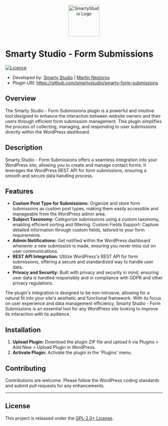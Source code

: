 <p align="center"><a href="https://smartystudio.net" target="_blank"><img src="https://camo.githubusercontent.com/c7a9296a3963705785bad1eab3108a82e6e9a7e50f6994d4c4bc03db7ee5e97e/68747470733a2f2f736d6172747973747564696f2e6e65742f77702d636f6e74656e742f75706c6f6164732f323032332f30362f736d617274792d677265656e2d6c6f676f2d736d616c6c2e706e67" width="100" alt="SmartyStudio Logo"></a></p>

# Smarty Studio - Form Submissions

[![Licence](https://img.shields.io/badge/LICENSE-GPL2.0+-blue)](./LICENSE)

- Developed by: [Smarty Studio](https://smartystudio.net) | [Martin Nestorov](https://github.com/mnestorov)
- Plugin URI: https://github.com/smartystudio/smarty-form-submissions

## Overview

The Smarty Studio - Form Submissions plugin is a powerful and intuitive tool designed to enhance the interaction between website owners and their users through efficient form submission management. This plugin simplifies the process of collecting, managing, and responding to user submissions directly within the WordPress dashboard. 

## Description

Smarty Studio - Form Submissions offers a seamless integration into your WordPress site, allowing you to create and manage contact forms. It leverages the WordPress REST API for form submissions, ensuring a smooth and secure data handling process.

## Features

- **Custom Post Type for Submissions:** Organize and store form submissions as custom post types, making them easily accessible and manageable from the WordPress admin area.
- **Subject Taxonomy:** Categorize submissions using a custom taxonomy, enabling efficient sorting and filtering.
Custom Fields Support: Capture detailed information through custom fields, tailored to your form requirements.
- **Admin Notifications:** Get notified within the WordPress dashboard whenever a new submission is made, ensuring you never miss out on user communications.
- **REST API Integration:** Utilize WordPress's REST API for form submissions, offering a secure and standardized way to handle user data.
- **Privacy and Security:** Built with privacy and security in mind, ensuring user data is handled responsibly and in compliance with GDPR and other privacy regulations.

The plugin's integration is designed to be non-intrusive, allowing for a natural fit into your site's aesthetic and functional framework. With its focus on user experience and data management efficiency, Smarty Studio - Form Submissions is an essential tool for any WordPress site looking to improve its interaction with its audience.

## Installation

1. **Upload Plugin:** Download the plugin ZIP file and upload it via Plugins > Add New > Upload Plugin in WordPress.
2. **Activate Plugin:** Activate the plugin in the 'Plugins' menu.

## Contributing

Contributions are welcome. Please follow the WordPress coding standards and submit pull requests for any enhancements.

---

## License

This project is released under the [GPL-2.0+ License](http://www.gnu.org/licenses/gpl-2.0.txt).
